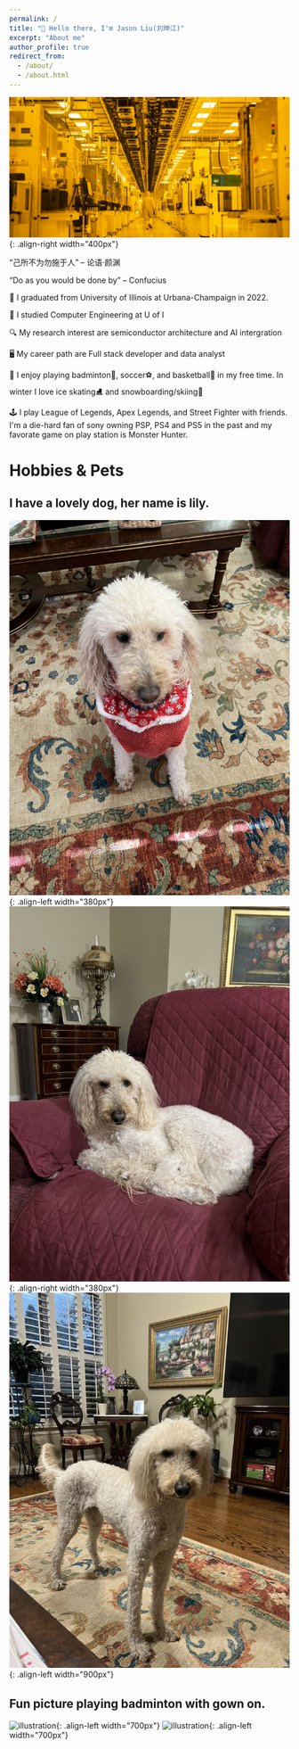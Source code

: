 ```yaml
---
permalink: /
title: "💪 Hello there, I'm Jason Liu(刘珅江)"
excerpt: "About me"
author_profile: true
redirect_from: 
  - /about/
  - /about.html
---
```


![illustration](/images/semiconductor_factory.jpg){: .align-right width="400px"}

<q>己所不为勿施于人</q> &#8211; 论语·颜渊

<q>Do as you would be done by</q> &#8211; Confucius

👏 I graduated from University of Illinois at Urbana-Champaign in 2022.

📘 I studied Computer Engineering at U of I

🔍 My research interest are semiconductor architecture and AI intergration

🖥️ My career path are Full stack developer and data analyst

🎯 I enjoy playing badminton🏸, soccer⚽, and basketball🏀 in my free time. 
In winter I love ice skating⛸️ and snowboarding/skiing🎿

🕹️ I play League of Legends, Apex Legends, and Street Fighter with friends.
I'm a die-hard fan of sony owning PSP, PS4 and PS5 in the past and my favorate game on play station is Monster Hunter.

Hobbies & Pets
======

I have a lovely dog, her name is lily.
------
![illustration](/images/dog1.jpg){: .align-left width="380px"}
![illustration](/images/dog2.jpg){: .align-right width="380px"}
![illustration](/images/dog3.jpg){: .align-left width="900px"}


######
Fun picture playing badminton with gown on.
------
![illustration](/images/badminton1.jpg){: .align-left width="700px"}
![illustration](/images/badminton2.jpg){: .align-left width="700px"}
